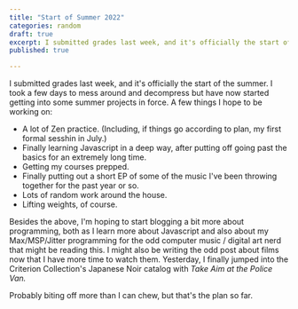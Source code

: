 ```yaml
---
title: "Start of Summer 2022"
categories: random
draft: true
excerpt: I submitted grades last week, and it's officially the start of the summer. I took a few days to mess around and decompress but have now started getting into some summer projects in force.
published: true

---
```


I submitted grades last week, and it's officially the start of the summer. I took a few days to mess around and decompress but have now started getting into some summer projects in force. A few things I hope to be working on:

- A lot of Zen practice. (Including, if things go according to plan, my first formal sesshin in July.)
- Finally learning Javascript in a deep way, after putting off going past the basics for an extremely long time.
- Getting my courses prepped.
- Finally putting out a short EP of some of the music I've been throwing together for the past year or so.
- Lots of random work around the house.
- Lifting weights, of course.

Besides the above, I'm hoping to start blogging a bit more about programming, both as I learn more about Javascript and also about my Max/MSP/Jitter programming for the odd computer music / digital art nerd that might be reading this. I might also be writing the odd post about films now that I have more time to watch them. Yesterday, I finally jumped into the Criterion Collection's Japanese Noir catalog with *Take Aim at the Police Van.*

Probably biting off more than I can chew, but that's the plan so far.
